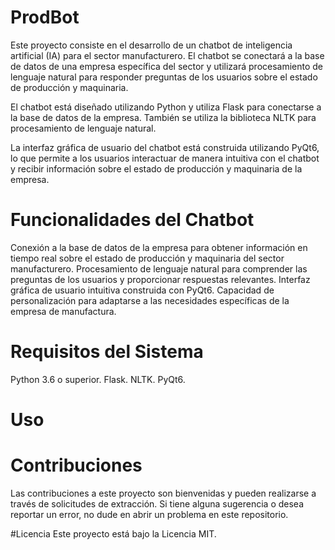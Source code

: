 # ProdBot
Este proyecto consiste en el desarrollo de un chatbot de inteligencia artificial (IA) para el sector manufacturero. El chatbot se conectará a la base de datos de una empresa específica del sector y utilizará procesamiento de lenguaje natural para responder preguntas de los usuarios sobre el estado de producción y maquinaria.

El chatbot está diseñado utilizando Python y utiliza Flask para conectarse a la base de datos de la empresa. También se utiliza la biblioteca NLTK para procesamiento de lenguaje natural.

La interfaz gráfica de usuario del chatbot está construida utilizando PyQt6, lo que permite a los usuarios interactuar de manera intuitiva con el chatbot y recibir información sobre el estado de producción y maquinaria de la empresa.


# Funcionalidades del Chatbot

Conexión a la base de datos de la empresa para obtener información en tiempo real sobre el estado de producción y maquinaria del sector manufacturero.
Procesamiento de lenguaje natural para comprender las preguntas de los usuarios y proporcionar respuestas relevantes.
Interfaz gráfica de usuario intuitiva construida con PyQt6.
Capacidad de personalización para adaptarse a las necesidades específicas de la empresa de manufactura.

# Requisitos del Sistema
Python 3.6 o superior.
Flask.
NLTK.
PyQt6.

# Uso


# Contribuciones

Las contribuciones a este proyecto son bienvenidas y pueden realizarse a través de solicitudes de extracción. Si tiene alguna sugerencia o desea reportar un error, no dude en abrir un problema en este repositorio.

#Licencia
Este proyecto está bajo la Licencia MIT.
